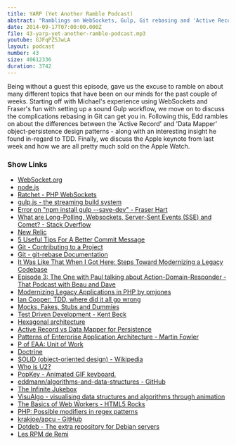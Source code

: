 ```yaml
---
title: YARP (Yet Another Ramble Podcast)
abstract: "Ramblings on WebSockets, Gulp, Git rebasing and 'Active Record vs. Data Mapper'"
date: 2014-09-17T07:00:00.000Z
file: 43-yarp-yet-another-ramble-podcast.mp3
youtube: GJFqPZ5JwLA
layout: podcast
number: 43
size: 40612336
duration: 3742
---
```


Being without a guest this episode, gave us the excuse to ramble on about many different topics that have been on our minds for the past couple of weeks.
Starting off with Michael's experience using WebSockets and Fraser's fun with setting up a sound Gulp workflow, we move on to discuss the complications rebasing in Git can get you in.
Following this, Edd rambles on about the differences between the 'Active Record' and 'Data Mapper' object-persistence design patterns - along with an interesting insight he found in-regard to TDD.
Finally, we discuss the Apple keynote from last week and how we are all pretty much sold on the Apple Watch.

### Show Links

- [WebSocket.org](https://www.websocket.org/)
- [node.js](http://nodejs.org/)
- [Ratchet - PHP WebSockets](http://socketo.me/)
- [gulp.js - the streaming build system](http://gulpjs.com/)
- [Error on "npm install gulp --save-dev" - Fraser Hart](http://blog.fraser-hart.co.uk/error-on-npm-install-gulp-save-dev/)
- [What are Long-Polling, Websockets, Server-Sent Events (SSE) and Comet? - Stack Overflow](http://stackoverflow.com/questions/11077857/what-are-long-polling-websockets-server-sent-events-sse-and-comet)
- [New Relic](http://newrelic.com/)
- [5 Useful Tips For A Better Commit Message](http://robots.thoughtbot.com/5-useful-tips-for-a-better-commit-message)
- [Git - Contributing to a Project](http://git-scm.com/book/en/Distributed-Git-Contributing-to-a-Project)
- [Git - git-rebase Documentation](http://git-scm.com/docs/git-rebase)
- [It Was Like That When I Got Here: Steps Toward Modernizing a Legacy Codebase](http://vimeo.com/47849625)
- [Episode 3: The One with Paul talking about Action-Domain-Responder - That Podcast with Beau and Dave](http://thatpodcast.io/episodes/episode-3-the-one-with-paul-talking-about-action-domain-responder/)
- [Modernizing Legacy Applications in PHP by pmjones](https://leanpub.com/mlaphp)
- [Ian Cooper: TDD, where did it all go wrong](http://vimeo.com/68375232)
- [Mocks, Fakes, Stubs and Dummies](http://xunitpatterns.com/Mocks,%20Fakes,%20Stubs%20and%20Dummies.html)
- [Test Driven Development - Kent Beck](http://www.amazon.co.uk/Driven-Development-Addison-Wesley-Signature-Series/dp/0321146530)
- [Hexagonal architecture](http://alistair.cockburn.us/Hexagonal+architecture)
- [Active Record vs Data Mapper for Persistence](http://russellscottwalker.blogspot.co.uk/2013/10/active-record-vs-data-mapper.html)
- [Patterns of Enterprise Application Architecture - Martin Fowler](http://www.amazon.co.uk/Enterprise-Application-Architecture-Addison-Wesley-Signature/dp/0321127420)
- [P of EAA: Unit of Work](http://martinfowler.com/eaaCatalog/unitOfWork.html)
- [Doctrine](http://www.doctrine-project.org/)
- [SOLID (object-oriented design) - Wikipedia](http://en.wikipedia.org/wiki/SOLID_(object-oriented_design))
- [Who is U2?](http://www.whoisu2.com/)
- [PopKey - Animated GIF keyboard.](http://popkey.co/)
- [eddmann/algorithms-and-data-structures - GitHub](https://github.com/eddmann/algorithms-and-data-structures)
- [The Infinite Jukebox](http://labs.echonest.com/Uploader/index.html)
- [VisuAlgo - visualising data structures and algorithms through animation](http://www.comp.nus.edu.sg/~stevenha/visualization/index.html)
- [The Basics of Web Workers - HTML5 Rocks](http://www.html5rocks.com/en/tutorials/workers/basics/)
- [PHP: Possible modifiers in regex patterns](http://php.net/manual/en/reference.pcre.pattern.modifiers.php#reference.pcre.pattern.modifiers.eval)
- [krakjoe/apcu - GitHub](https://github.com/krakjoe/apcu)
- [Dotdeb - The extra repository for Debian servers](http://www.dotdeb.org/)
- [Les RPM de Remi](http://rpms.famillecollet.com/)
